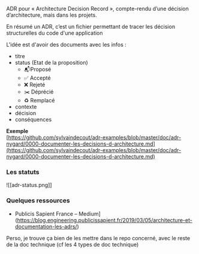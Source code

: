 ADR pour « Architecture Decision Record », compte-rendu d’une décision d’architecture, mais dans les projets.

En résumé un ADR, c’est un fichier permettant de tracer les décision structurelles du code d'une application

L'idée est d'avoir des documents avec les infos :

- titre    
- status (Etat de la proposition)    
    - 📬Proposé        
    - ✅ Accepté        
    - ❌ Rejeté        
    - ✂️ Déprécié 
    - ♻️ Remplacé
- contexte    
- décision    
- conséquences
    

**Exemple**  
[https://github.com/sylvaindecout/adr-examples/blob/master/doc/adr-nygard/0000-documenter-les-decisions-d-architecture.md](https://github.com/sylvaindecout/adr-examples/blob/master/doc/adr-nygard/0000-documenter-les-decisions-d-architecture.md)

### Les statuts
![[adr-status.png]]
### Quelques ressources

- Publicis Sapient France – Medium](https://blog.engineering.publicissapient.fr/2019/03/05/architecture-et-documentation-les-adrs/)  
      
    

Perso, je trouve ça bien de les mettre dans le repo concerné, avec le reste de la doc technique (cf les 4 types de doc technique)